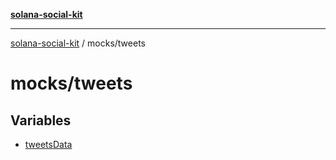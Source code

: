 [**solana-social-kit**](../../README.md)

***

[solana-social-kit](../../README.md) / mocks/tweets

# mocks/tweets

## Variables

- [tweetsData](variables/tweetsData.md)
